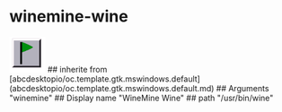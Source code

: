 # winemine-wine
<img src='icons/winemine.svg' height='64px' width='64px'>
## inherite from
[abcdesktopio/oc.template.gtk.mswindows.default](abcdesktopio/oc.template.gtk.mswindows.default.md)
## Arguments
"winemine"
## Display name
"WineMine Wine"
## path
"/usr/bin/wine"
